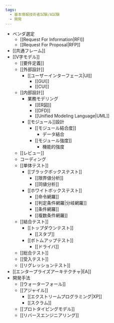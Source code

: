 ```yaml
---
tags:
  - 基本情報技術者試験/A試験
  - 開発
---
```

- ベンダ選定
	- [[Request For Information|RFI]]
	- [[Request For Proposal|RFP]]
- [[共通フレーム]]
- [[V字モデル]]
	- [[要件定義]]
	- [[外部設計]]
		- [[ユーザーインターフェース|UI]]
			- [[GUI]]
			- [[CUI]]
	- [[内部設計]]
		- 業務モデリング
			- [[ER図]]
			- [[DFD]]
			- [[Unified Modeling Language|UML]]
		- [[モジュール]]設計
			- [[モジュール結合度]]
				- データ結合
			- [[モジュール強度]]
				- 機能的強度
	- [[レビュー]]
	- コーディング
	- [[単体テスト]]
		- [[ブラックボックステスト]]
			- [[限界値分析]]
			- [[同値分析]]
		- [[ホワイトボックステスト]]
			- [[命令網羅]]
			- [[判定条件網羅|分岐網羅]]
			- [[条件網羅]]
			- [[複数条件網羅]]
	- [[結合テスト]]
		- [[トップダウンテスト]]
			- [[スタブ]]
		- [[ボトムアップテスト]]
			- [[ドライバ]]
	- [[総合テスト]]
	- [[受入テスト]]
	- [[リグレッションテスト]]
- [[エンタープライズアーキテクチャ|EA]]
- 開発手法
	- [[ウォーターフォール]]
	- [[アジャイル]]
		- [[エクストリームプログラミング|XP]]
		- [[スクラム]]
	- [[プロトタイピングモデル]]
	- [[リバースエンジニアリング]]
